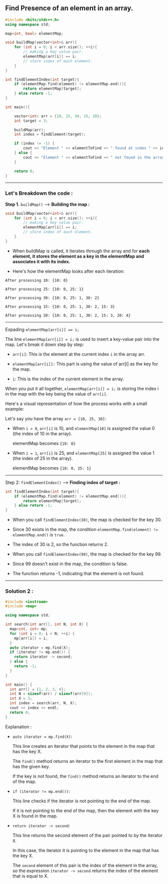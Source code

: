 ## Find Presence of an element in an array.

```cpp
#include <bits/stdc++.h>
using namespace std;

map<int, bool> elementMap;

void buildMap(vector<int>& arr){
    for (int i = 0; i < arr.size(); ++i){
        // making a key value pair.
        elementMap[arr[i]] == i;
        // store index of each element.
    }
}

int findElementIndex(int target){
    if (elementMap.find(element) != elementMap.end()){
        return elementMap[target];
    } else return -1;
}

int main(){

    vector<int> arr = {10, 25, 30, 15, 20};
    int target = 3;

    buildMap(arr);
    int index = findElement(target);

    if (index != -1) {
        cout << "Element " << elementToFind << " found at index " << index << endl;
    } else {
        cout << "Element " << elementToFind << " not found in the array." << endl;
    }

    return 0;
}

```

---

### Let's Breakdown the code :

**Step 1.** `buildMap()` --> **Building the map :**

```cpp
void buildMap(vector<int>& arr){
    for (int i = 0; i < arr.size(); ++i){
        // making a key value pair.
        elementMap[arr[i]] == i;
        // store index of each element.
    }
}
```

- When buildMap is called, it iterates through the array and for **each element, it stores the element as a key in the elementMap and associates it with its index.**

- Here's how the elementMap looks after each iteration:

```
After processing 10: {10: 0}

After processing 25: {10: 0, 25: 1}

After processing 30: {10: 0, 25: 1, 30: 2}

After processing 15: {10: 0, 25: 1, 30: 2, 15: 3}

After processing 20: {10: 0, 25: 1, 30: 2, 15: 3, 20: 4}
```

---

Expading `elementMap[arr[i]] == i;`

The line `elementMap[arr[i]] = i;` is used to insert a key-value pair into the map. Let's break it down step by step:

- `arr[i]`: This is the element at the current index `i` in the array arr.

- `elementMap[arr[i]]:` This part is using the value of arr[i] as the key for the map.

- `i`: This is the index of the current element in the array.

When you put it all together, `elementMap[arr[i]] = i;` is storing the index i in the map with the key being the value of `arr[i]`.

Here's a visual representation of how the process works with a small example:

Let's say you have the array `arr = [10, 25, 30]`:

- When `i = 0`, `arr[i]` is 10, and `elementMap[10]` is assigned the value 0 (the index of 10 in the array).

  elementMap becomes `{10: 0}`

- When `i = 1`, `arr[i]` is 25, and `elementMap[25]` is assigned the value 1 (the index of 25 in the array).

  elementMap becomes `{10: 0, 25: 1}`

---

Step 2: `findElementIndex()` --> **Finding index of target :**

```cpp
int findElementIndex(int target){
    if (elementMap.find(element) != elementMap.end()){
        return elementMap[target];
    } else return -1;
}
```

- When you call `findElementIndex(30)`, the map is checked for the key 30.

- Since 30 exists in the map, the condition `elementMap.find(element) != elementMap.end()` is `true`.

- The index of 30 is 2, so the function returns 2.

- When you call `findElementIndex(99)`, the map is checked for the key 99.

- Since 99 doesn't exist in the map, the condition is false.

- The function returns -1, indicating that the element is not found.

---

### Solution 2 :

```cpp
#include <iostream>
#include <map>

using namespace std;

int search(int arr[], int N, int X) {
  map<int, int> mp;
  for (int i = 0; i < N; ++i) {
    mp[arr[i]] = i;
  }
  auto iterator = mp.find(X);
  if (iterator != mp.end()) {
    return iterator -> second;
  } else {
    return -1;
  }
}

int main() {
  int arr[] = {1, 2, 3, 4};
  int N = sizeof(arr) / sizeof(arr[0]);
  int X = 3;
  int index = search(arr, N, X);
  cout << index << endl;
  return 0;
}

```

Explanation :

- `auto iterator = mp.find(X)`:

  This line creates an iterator that points to the element in the map that has the key X.

  The `find()` method returns an iterator to the first element in the map that has the given key.

  If the key is not found, the `find()` method returns an iterator to the end of the map.

- `if (iterator != mp.end())`:

  This line checks if the iterator is not pointing to the end of the map.

  If it is not pointing to the end of the map, then the element with the key X is found in the map.

- `return iterator -> second`:

  This line returns the second element of the pair pointed to by the iterator it. 
  
  In this case, the iterator it is pointing to the element in the map that has the key X.

  The `second` element of this pair is the index of the element in the array, so the expression `iterator -> second` returns the index of the element that is equal to X.
